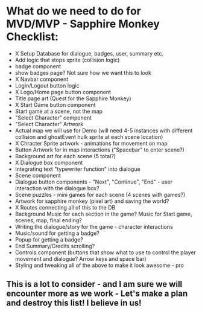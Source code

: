 # What do we need to do for MVD/MVP - Sapphire Monkey Checklist:

- X Setup Database for dialogue, badges, user, summary etc.
- Add logic that stops sprite (collision logic)
- badge component
- show badges page? Not sure how we want this to look
- X Navbar component
- Login/Logout button logic
- X Logo/Home page button component
- Title page art (Quest for the Sapphire Monkey)
- X Start Game button component
- Start game at a scene, not the map
- "Select Character" component
- "Select Character" Artwork
- Actual map we will use for Demo (will need 4-5 instances with different collision and ghostEvent hulk sprite at each scene location)
- X Chracter Sprite artwork - animations for movement on map
- Button Artwork for in map interactions ("Spacebar" to enter scene?)
- Background art for each scene (5 total?)
- X Dialogue box component
- Integrating text "typewriter function" into dialogue
- Scene component
- Dialogue button components - "Next", "Continue", "End" - user interaction with the dialogue box?
- Scene puzzles - mini games for each scene (4 scenes with games?)
- Artwork for sapphire monkey (pixel art) and saving the world?
- X Routes connecting all of this to the DB
- Background Music for each section in the game? Music for Start game, scenes, map, final ending?
- Writing the dialogue/story for the game - character interactions
- Music/sound for getting a badge?
- Popup for getting a badge?
- End Summary/Credits scrolling?
- Controls component (buttons that show what to use to control the player movement and dialogue? Arrow keys and space bar)
- Styling and tweaking all of the above to make it look awesome - pro

## This is a lot to consider - and I am sure we will encounter more as we work - Let's make a plan and destroy this list! I believe in us!
